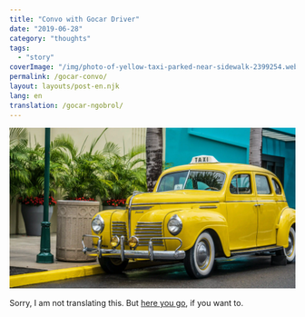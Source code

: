 ```yaml
---
title: "Convo with Gocar Driver"
date: "2019-06-28"
category: "thoughts"
tags:
  - "story"
coverImage: "/img/photo-of-yellow-taxi-parked-near-sidewalk-2399254.webp"
permalink: /gocar-convo/
layout: layouts/post-en.njk
lang: en
translation: /gocar-ngobrol/
---
```


![](/img/photo-of-yellow-taxi-parked-near-sidewalk-2399254.webp)

Sorry, I am not translating this. But [here you go](https://translate.google.com/?sl=id&tl=en&text=%23%23%20one%20day%2C%0A%0A**d**%3A%20tanggal%2010%20juli%20nanti%20kayanya%20bakal%20susah%20nyari%20driver%20ya%20mas%0A%0A**w**%3A%20kenapa%20emangnya%20pak%3F%0A%0A**d**%3A%20kita%20driver%20mau%20unjuk%20rasa%0A%0A**w**%3A%20oh%2C%20kenapa%20pak%3F%0A%0A**d**%3A%20kita%20mau%20nunjukin%20rasa%20ga%20suka%20aja%2C%20mulai%20banyak%20soalnya%20peraturan%20yang%20bikin%20susah%20kita%0A%0Ayang%20driver%0A%0A**w**%3A%20emang%20apa%20aja%20pak%3F%0A%0A**d**%3A%20ada%20regulasi%20dari%20pemerintah%2C%20setiap%20driver%20harus%20punya%20sk%20masing-masing%2C%20buat%20dapet%20sk-nya%20harus%20bayar%205%20juta%2Ftahun%2Fmobil%2C%20sedangkan%20kita%20dapet%20bonus%20perhari%20paling%20180k%2C%20ya%20ga%20bakal%20ketutup%20lah%2C%20sekarang%20ga%20kaya%20dulu%20tahun%202016%20saya%20bisa%20dapet%2017jt%2Fbulan%2C%0A%0A**w**%3A%20oh%20lumayan%20dulu%20ya%2C%20itu%20biar%20banyak%20yang%20tertarik%20jadi%20driver%20ya%20pak%0A%0A**d**%3A%20iya%2C%20bakar%20duit%20lah%20istilahnya%20pertama-tama%20tu.%20belum%C2%A0lagi%20kita%20kenanya%20pajak%20mobil%20pribadi%203-4%20juta%2C%20bukannya%20umum%20yang%20cuman%20600k%2C%20juga%C2%A0sekarang%20kita%20saingan%20sama%20blueberd%2C%20mereka%20tuh%20bisa%20nerima%20orderan%20juga%20dari%20gojec%2C%20dan%20kalo%20ada%20selisih%20tarif%2C%20gojecnya%20yang%20bayarin%20bukan%20penumpang%2C%20makanya%20lagi%20enak%20banget%20tuh%20driver%20blue%20berd%0A%0A**w**%3A%20wah%2C%20buat%20nutup%20sk%20nya%20aja%20udah%20berat%20ya%20pak%0A%0A**d**%3A%20iya%2C%20terus%20kan%20gara%20gara%20banyak%20yang%20gabisa%20bayar%20sk%2C%20jadinya%20yang%20punya%20uang%2C%20yang%20udah%20kaya%20dari%20awal%20yang%20menang%2C%20mereka%20bisa%20nyediain%20mobil%20banyak%20dan%20sk%20drivernya%20juga%2C%20terus%20kita%20driver%20yang%20gabisa%20bayar%20sk%20ya%20harus%20kerja%20sama%20mereka%2C%20jadi%20jatuhnya%20kerja%20sama%20orang%2C%20ga%20bebas%2C%20ga%20mandiri%20lagi%2C%20kaya%20blueberd%20lah.%0A%0A**w**%3A%20oh%2C%20tapi%20bonus%20harian%20cukup%20lah%20pak%20ya%2C%20buat%20sehari-hari%0A%0A**d**%3A%20alhamdulillah%20cukup%2C%20walau%20udah%20dipotong%20sama%20aplikator%20nya%2020%25%2C%20yang%20mereka%20potong%20langsung%20dari%20saldo%20deposit%20awal%20saya%20kalo%20abis%20ada%20orderan%0A%0A**w**%3A%20oh%2C%20mereka%20motong%20langsung%20gitu%20juga%2C%20ya.%20padahal%20mereka%20udah%20dapet%20untung%20kan%20dari%20yang%20masang%20iklan%20di%20aplikasi%20gojecnya%0A%0A**d**%3A%20iya%2C%20terus%20juga%20harusnya%20pemerintah%20tuh%20neken%20supaya%20gojec%20jadi%20perusahaan%20transportasi%20sekalian%2C%20bukan%20cuman%20ada%20aplikasinya%20aja%20kaya%20sekarang%2C%20biar%20gaada%20lagi%20regulasi%20sk%20dkk%2C%20tapi%20gojecnya%20gamau%2C%20ya%20jadi%20yang%20diteken%20kita%20orang-orang%20kecil%0A%0A**w**%3A%20ya%20gitu%20lah%20pak%2C%20kapitalisme.%20kita%20juga%20yang%20masih%20siswa%20ngerasa%20gitu%2C%20sekolah%20gaguna!%0A%0A**d**%3A%20lah%2C%20kenapa%3F%0A%0A**w**%3A%20gini%20pak%2C%20kita%20belajar%20dari%20tk%20sampe%20lulus%20kuliah%20nanti%2C%20intinya%20itu%20cuman%20mindahin%20isi%20buku%20ke%20kertas%20ujian%2C%20isinya%20cuman%20teori%20gada%20praktek%20sama%20sekali%2C%20belajar%20harus%20textbook%2C%20pantang%20banget%20sama%20yang%20namanya%20inovasi.%0A%0Ainovasi%20dalam%20cara%20penyelesaian%20masalah%20atau%20kreatif%20nyiptain%20solusi%20baru%20yang%20lebih%20efektif%20dibilang%20salah%2C%20gapernah%20diajarin%20cara%20ngomong%2C%20cara%20nego%2C%20dll%20yang%20padahal%20diperluin%20banget%20nanti%20kalo%20udah%20lulus.%0A%0Akita%C2%A0jadinya%20ngerasa%20dari%20tk%20udah%20didesain%20buat%20jadi%20karyawan%20yang%20bisa%20ngejalanin%20mesin-mesinnya%20mereka%20para%20pemilik%20modal%20yang%20udah%20kaya%20dari%20awal%2C%20udah%20didesain%20biar%20nanti%20gedenya%20jadi%20kaya%20orang-orang%20yang%20setiap%20hari%20bangun%20jam%205%2C%20berangkat%20kerja%2C%20baru%20pulang%20jam%207%20malem%2C%20ngulang%20gitu%20terus%20selama%2030%20tahun%2C%20gada%20harapan%20ningkatin%20kesejahteraan%20hidup%20karena%20emang%20ga%20didesain%20buat%20gituan%20dari%20awal.%0A%0Amakanya%20saya%20pas%20kelas%2011%20getol%20banget%20di%20osis%2C%20pen%20ngejar%20ketinggalan%2C%20secara%20saya%20dari%20tk%20anti%20banget%20maju%20di%20depan%2C%20ngomong.%20sekarang%20alhamdulillah%20saya%20mulai%20berani%20ngomong%20depan%20audience.%0A%0A**d**%3A%20haha%2C%20gitu%20ya%2C%20baru%20tau%20saya.%20eh%20ini%20rumahnya%20yang%20mana%3F%0A%0A**w**%3A%20itu%20pak%2C%20yang%20pagarnya%20stainless%20sebelah%20kanan%2C%20muter%20langsung%20aja%20sini%20pak.%0A%0A**d**%3A%20oh%20ok.%20mesjid%20disitu%20kan%3F%20saya%20mau%20sekalian%20ke%20sana.%0A%0A**m**%3A%20sip.%2030k%20kan%3F%20ini%20pak%0A%0A**d**%3A%20makasih%20banyak..%20hati-hati%20ya%0A%0A---%0A%0Agabut%20dong%20ya%2C%20kalo%20pas%20naik%20taksi%20online%20cuman%20diem-dieman%20aja%20di%20mobil.%20apalagi%20buat%20para%20drivernya%20yang%20hariannya%20memang%20nyupirin%20orang-orang%20dari%20berbagai%20kalangan.%0A%0Auntungnya%20udah%20jadi%20kewajaran%20kalo%20para%20driver%20ini%20selalu%20inisiatif%20mulai%20percakapan%2C%20yang%20kadang%20isinya%20bermanfaat%20bat%20dan%20gabisa%20didapetin%20di%20tempat%20lain.%20_respect!_%0A%0A_%5C*editedforyourconvenience_&op=translate), if you want to.
